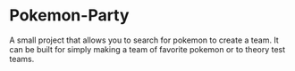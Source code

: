 # Pokemon-Party

A small project that allows you to search for pokemon to create a team. It can be built for simply making a team of favorite pokemon or to theory test teams.
